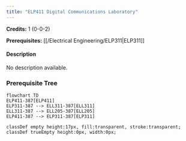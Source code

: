 ```yaml
---
title: "ELP411 Digital Communications Laboratory"
---
```

**Credits:** 1 (0-0-2)

**Prerequisites:** [[/Electrical Engineering/ELP311|ELP311]]

#### Description
No description available.

### Prerequisite Tree

```mermaid
flowchart TD
ELP411-387[ELP411]
ELP311-387 --> ELL311-387[ELL311]
ELL311-387 --> ELL205-387[ELL205]
ELP411-387 --> ELP311-387[ELP311]

classDef empty height:17px, fill:transparent, stroke:transparent;
classDef trueEmpty height:0px, width:0px;
```